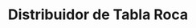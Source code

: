 ---
title: "Distribuidor de Tabla Roca"
url: /san-miguel/distribuidor-de-tabla-roca/
shop: Baustoffe
---